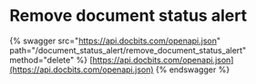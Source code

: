 # Remove document status alert

{% swagger src="https://api.docbits.com/openapi.json" path="/document_status_alert/remove_document_status_alert" method="delete" %}
[https://api.docbits.com/openapi.json](https://api.docbits.com/openapi.json)
{% endswagger %}
